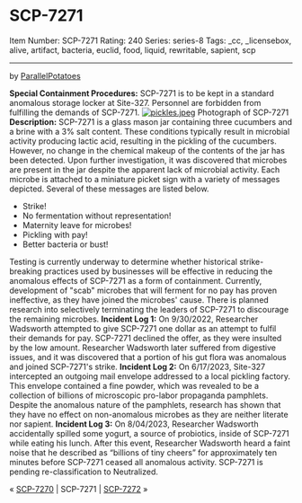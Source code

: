 # SCP-7271
Item Number: SCP-7271
Rating: 240
Series: series-8
Tags: _cc, _licensebox, alive, artifact, bacteria, euclid, food, liquid, rewritable, sapient, scp

---

by [ParallelPotatoes](/parallels-potato-page)
  
**Special Containment Procedures:** SCP-7271 is to be kept in a standard anomalous storage locker at Site-327. Personnel are forbidden from fulfilling the demands of SCP-7271.
[![pickles.jpeg](https://scp-wiki.wdfiles.com/local--resized-images/scp-7271/pickles.jpeg/medium.jpg)](https://scp-wiki.wdfiles.com/local--files/scp-7271/pickles.jpeg)
Photograph of SCP-7271
**Description:** SCP-7271 is a glass mason jar containing three cucumbers and a brine with a 3% salt content. These conditions typically result in microbial activity producing lactic acid, resulting in the pickling of the cucumbers. However, no change in the chemical makeup of the contents of the jar has been detected. Upon further investigation, it was discovered that microbes are present in the jar despite the apparent lack of microbial activity. Each microbe is attached to a miniature picket sign with a variety of messages depicted. Several of these messages are listed below.
  * Strike!
  * No fermentation without representation!
  * Maternity leave for microbes!
  * Pickling with pay!
  * Better bacteria or bust!

Testing is currently underway to determine whether historical strike-breaking practices used by businesses will be effective in reducing the anomalous effects of SCP-7271 as a form of containment. Currently, development of "scab" microbes that will ferment for no pay has proven ineffective, as they have joined the microbes' cause. There is planned research into selectively terminating the leaders of SCP-7271 to discourage the remaining microbes.
**Incident Log 1:** On 9/30/2022, Researcher Wadsworth attempted to give SCP-7271 one dollar as an attempt to fulfil their demands for pay. SCP-7271 declined the offer, as they were insulted by the low amount. Researcher Wadsworth later suffered from digestive issues, and it was discovered that a portion of his gut flora was anomalous and joined SCP-7271's strike.
**Incident Log 2:** On 6/17/2023, Site-327 intercepted an outgoing mail envelope addressed to a local pickling factory. This envelope contained a fine powder, which was revealed to be a collection of billions of microscopic pro-labor propaganda pamphlets. Despite the anomalous nature of the pamphlets, research has shown that they have no effect on non-anomalous microbes as they are neither literate nor sapient.
**Incident Log 3:** On 8/04/2023, Researcher Wadsworth accidentally spilled some yogurt, a source of probiotics, inside of SCP-7271 while eating his lunch. After this event, Researcher Wadsworth heard a faint noise that he described as “billions of tiny cheers” for approximately ten minutes before SCP-7271 ceased all anomalous activity. SCP-7271 is pending re-classification to Neutralized.  
  

« [SCP-7270](/scp-7270) | SCP-7271 | [SCP-7272](/scp-7272) »